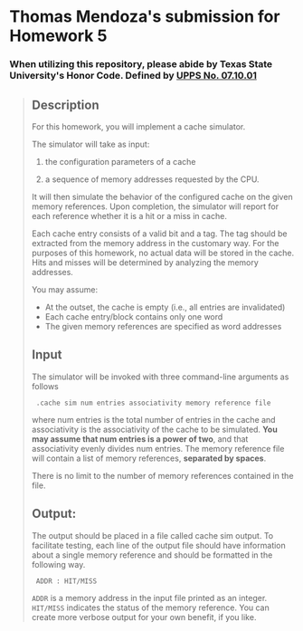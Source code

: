 # Thomas Mendoza's submission for Homework 5

### When utilizing this repository, please abide by Texas State University's Honor Code. Defined by [UPPS No. 07.10.01](https://policies.txst.edu/university-policies/07-10-01.html)

> ## Description
>
> For this homework, you will implement a cache simulator.
>
> The simulator will take as input:
>
> 1. the configuration parameters of a cache
>
> 2. a sequence of memory addresses requested
>    by the CPU.
>
> It will then simulate the behavior of the configured cache on the given memory
> references. Upon completion, the simulator will report for each reference whether it is a hit or
> a miss in cache.
>
> Each cache entry consists of a valid bit and a tag. The tag should be extracted from the memory
> address in the customary way. For the purposes of this homework, no actual data will be stored
> in the cache. Hits and misses will be determined by analyzing the memory addresses.
>
> You may assume:
>
> - At the outset, the cache is empty (i.e., all entries are invalidated)
> - Each cache entry/block contains only one word
> - The given memory references are specified as word addresses
>
> ## Input
>
> The simulator will be invoked with three command-line arguments as follows
>
> ` .cache sim num entries associativity memory reference file`
>
> where num entries is the total number of entries in the cache and associativity is the
> associativity of the cache to be simulated. **You may assume that num entries is a power of
> two**, and that associativity evenly divides num entries. The memory reference file will
> contain a list of memory references, **separated by spaces**.
>
> There is no limit to the number of
> memory references contained in the file.
>
> ## Output:
>
> The output should be placed in a file called cache sim output. To facilitate testing, each
> line of the output file should have information about a single memory reference and should be
> formatted in the following way.
>
> ` ADDR : HIT/MISS`
>
> `ADDR` is a memory address in the input file printed as an integer. `HIT/MISS` indicates the status
> of the memory reference. You can create more verbose output for your own benefit, if you like.
